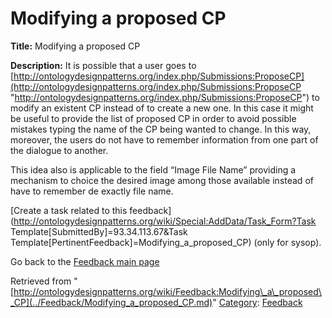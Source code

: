 #  Modifying a proposed CP


__Title:__ Modifying a proposed CP


__Description:__ It is possible that a user goes to [http://ontologydesignpatterns.org/index.php/Submissions:ProposeCP](http://ontologydesignpatterns.org/index.php/Submissions:ProposeCP "http://ontologydesignpatterns.org/index.php/Submissions:ProposeCP") to modify an existent CP instead of to create a new one. In this case it might be useful to provide the list of proposed CP in order to avoid possible mistakes typing the name of the CP being wanted to change. In this way, moreover, the users do not have to remember information from one part of the dialogue to another.


This idea also is applicable to the field “Image File Name” providing a mechanism to choice the desired image among those available instead of have to remember de exactly file name. 


  




[Create a task related to this feedback](http://ontologydesignpatterns.org/wiki/Special:AddData/Task_Form?Task Template[SubmittedBy]=93.34.113.67&Task Template[PertinentFeedback]=Modifying_a_proposed_CP) (only for sysop).


  



Go back to the  [Feedback main page](../Feedback/Main.md "Feedback:Main")





Retrieved from "[http://ontologydesignpatterns.org/wiki/Feedback:Modifying\_a\_proposed\_CP](../Feedback/Modifying_a_proposed_CP.md)"
 [Category](http://ontologydesignpatterns.org/wiki/Special:Categories "Special:Categories"): [Feedback](../Category/Feedback.md "Category:Feedback")